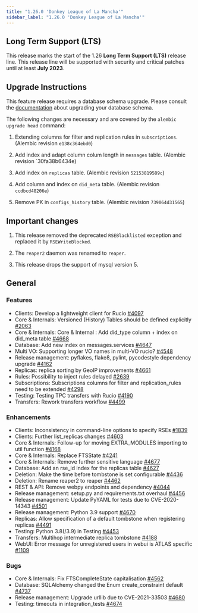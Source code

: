 ```yaml
---
title: "1.26.0 'Donkey League of La Mancha'"
sidebar_label: "1.26.0 'Donkey League of La Mancha'"
---
```


## Long Term Support (LTS)

This release marks the start of the 1.26 **Long Term Support (LTS)** release
line. This release line will be supported with security and critical patches
until at least **July 2023**.

## Upgrade Instructions

This feature release requires a database schema upgrade. Please consult the
[documentation](https://rucio.cern.ch/documentation/database/) about upgrading
your database schema.

The following changes are necessary and are covered by the `alembic upgrade
head` command:

1. Extending columns for filter and replication rules in `subscriptions`. (Alembic revision `e138c364ebd0`)

1. Add index and adapt column colum length in `messages` table. (Alembic revision `30fa38b6434e)

1. Add index on `replicas` table. (Alembic revision `52153819589c`)

1. Add column and index on `did_meta` table. (Alembic revision `ccdbcd48206e`)

1. Remove PK in `configs_history` table. (Alembic revision `739064d31565`)

## Important changes

1. This release removed the deprecated `RSEBlacklisted` exception and replaced it by `RSEWriteBlocked`.

1. The `reaper2` daemon was renamed to `reaper`.

1. This release drops the support of mysql version 5.

## General

### Features

- Clients: Develop a lightweight client for Rucio [#4097](https://github.com/rucio/rucio/issues/4097)
- Core & Internals: Versioned (History) Tables should be defined explicitly [#2063](https://github.com/rucio/rucio/issues/2063)
- Core & Internals: Core & Internal : Add did_type column + index on did_meta table [#4668](https://github.com/rucio/rucio/issues/4668)
- Database: Add new index on messages.services [#4647](https://github.com/rucio/rucio/issues/4647)
- Multi VO: Supporting longer VO names in multi-VO rucio? [#4548](https://github.com/rucio/rucio/issues/4548)
- Release management: pyflakes, flake8, pylint, pycodestyle dependency upgrade [#4162](https://github.com/rucio/rucio/issues/4162)
- Replicas: replica sorting by GeoIP improvements [#4661](https://github.com/rucio/rucio/issues/4661)
- Rules: Possibility to inject rules delayed [#2639](https://github.com/rucio/rucio/issues/2639)
- Subscriptions: Subscriptions columns for filter and replication_rules need to be extended [#4298](https://github.com/rucio/rucio/issues/4298)
- Testing: Testing TPC transfers with Rucio  [#4190](https://github.com/rucio/rucio/issues/4190)
- Transfers: Rework transfers workflow [#4499](https://github.com/rucio/rucio/issues/4499)

### Enhancements

- Clients: Inconsistency in command-line options to specify RSEs [#1839](https://github.com/rucio/rucio/issues/1839)
- Clients: Further list_replicas changes [#4603](https://github.com/rucio/rucio/issues/4603)
- Core & Internals: Follow-up for moving EXTRA_MODULES importing to util function [#4168](https://github.com/rucio/rucio/issues/4168)
- Core & Internals: Replace FTSState [#4241](https://github.com/rucio/rucio/issues/4241)
- Core & Internals: Remove further sensitive language [#4677](https://github.com/rucio/rucio/issues/4677)
- Database: Add an rse_id index for the replicas table [#4627](https://github.com/rucio/rucio/issues/4627)
- Deletion: Make the time before tombstone is set configurable [#4436](https://github.com/rucio/rucio/issues/4436)
- Deletion: Rename reaper2 to reaper [#4462](https://github.com/rucio/rucio/issues/4462)
- REST & API: Remove webpy endpoints and dependency [#4044](https://github.com/rucio/rucio/issues/4044)
- Release management: setup.py and requirements.txt overhaul [#4456](https://github.com/rucio/rucio/issues/4456)
- Release management: Update PyYAML for tests due to CVE-2020-14343 [#4501](https://github.com/rucio/rucio/issues/4501)
- Release management: Python 3.9 support [#4670](https://github.com/rucio/rucio/issues/4670)
- Replicas: Allow specification of a default tombstone when registering replicas [#4491](https://github.com/rucio/rucio/issues/4491)
- Testing: Python 3.8(/3.9) in Testing [#4453](https://github.com/rucio/rucio/issues/4453)
- Transfers: Multihop intermediate replica tombstone [#4188](https://github.com/rucio/rucio/issues/4188)
- WebUI: Error message for unregistered users in webui is ATLAS specific [#1109](https://github.com/rucio/rucio/issues/1109)

### Bugs

- Core & Internals: Fix FTSCompleteState capitalisation [#4562](https://github.com/rucio/rucio/issues/4562)
- Database: SQLAlchemy changed the Enum create_constraint default [#4737](https://github.com/rucio/rucio/issues/4737)
- Release management: Upgrade urllib due to CVE-2021-33503 [#4680](https://github.com/rucio/rucio/issues/4680)
- Testing: timeouts in integration_tests [#4674](https://github.com/rucio/rucio/issues/4674)
